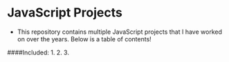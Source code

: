 # JavaScript Projects
* This repository contains multiple JavaScript projects that I have worked on over the years. Below is a table of contents!

####Included:
1.
2.
3.
